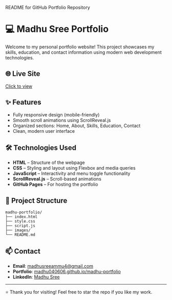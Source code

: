 README for GitHub Portfolio Repository

# 💻 Madhu Sree Portfolio

Welcome to my personal portfolio website! This project showcases my skills, education, and contact information using modern web development technologies.

## 🌐 Live Site
[Click to view](https://madhu040606.github.io/madhu-portfolio/)

## ✨ Features
- Fully responsive design (mobile-friendly)
- Smooth scroll animations using ScrollReveal.js
- Organized sections: Home, About, Skills, Education, Contact
- Clean, modern user interface

## 🛠️ Technologies Used
- **HTML** – Structure of the webpage
- **CSS** – Styling and layout using Flexbox and media queries
- **JavaScript** – Interactivity and menu toggle functionality
- **ScrollReveal.js** – Scroll-based animations
- **GitHub Pages** – For hosting the portfolio

## 📁 Project Structure
```
madhu-portfolio/
├── index.html
├── style.css
├── script.js
├── images/
└── README.md
```

## 📫 Contact
- **Email**: madhusreeammu4@gmail.com
- **Portfolio**: [madhu040606.github.io/madhu-portfolio](https://madhu040606.github.io/madhu-portfolio/)
- **LinkedIn**: [Madhu Sree](https://www.linkedin.com/in/madhu-sree-1688b6356)

---

⭐️ Thank you for visiting! Feel free to star the repo if you like my work.

  
